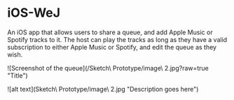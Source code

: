 # iOS-WeJ

An iOS app that allows users to share a queue, and add Apple Music or Spotify tracks to it. The host can play the tracks as long as they have a valid subscription to either Apple Music or Spotify, and edit the queue as they wish.


![Screenshot of the queue](/Sketch\ Prototype/image\ 2.jpg?raw=true "Title")

![alt text](Sketch\ Prototype/image\ 2.jpg "Description goes here")

